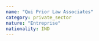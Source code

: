 ```yaml
---
name: "Qui Prior Law Associates"
category: private_sector
nature: "Entreprise"
nationality: IND
---
```

    
